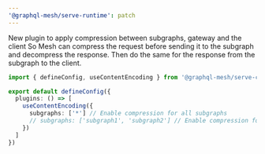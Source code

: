 ```yaml
---
'@graphql-mesh/serve-runtime': patch
---
```


New plugin to apply compression between subgraphs, gateway and the client
So Mesh can compress the request before sending it to the subgraph and decompress the response.
Then do the same for the response from the subgraph to the client.

```ts filename="mesh.config.ts"
import { defineConfig, useContentEncoding } from '@graphql-mesh/serve-cli'

export default defineConfig({
  plugins: () => [
    useContentEncoding({
      subgraphs: ['*'] // Enable compression for all subgraphs
      // subgraphs: ['subgraph1', 'subgraph2'] // Enable compression for specific subgraphs
    })
  ]
})
```
